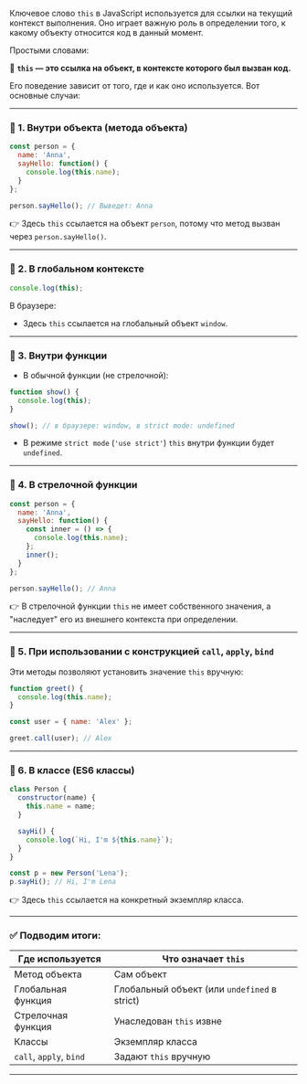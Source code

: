 Ключевое слово `this` в JavaScript используется для ссылки на текущий контекст выполнения. Оно играет важную роль в определении того, к какому объекту относится код в данный момент.

Простыми словами:

🔹 **`this` — это ссылка на объект, в контексте которого был вызван код.**

Его поведение зависит от того, где и как оно используется. Вот основные случаи:

---

### 📌 1. Внутри объекта (метода объекта)

```javascript
const person = {
  name: 'Anna',
  sayHello: function() {
    console.log(this.name);
  }
};

person.sayHello(); // Выведет: Anna
```

👉 Здесь `this` ссылается на объект `person`, потому что метод вызван через `person.sayHello()`.

---

### 📌 2. В глобальном контексте

```javascript
console.log(this);
```

В браузере:

- Здесь `this` ссылается на глобальный объект `window`.

---

### 📌 3. Внутри функции

- В обычной функции (не стрелочной):

```javascript
function show() {
  console.log(this);
}

show(); // в браузере: window, в strict mode: undefined
```

- В режиме `strict mode` (`'use strict'`) `this` внутри функции будет `undefined`.

---

### 📌 4. В стрелочной функции

```javascript
const person = {
  name: 'Anna',
  sayHello: function() {
    const inner = () => {
      console.log(this.name);
    };
    inner();
  }
};

person.sayHello(); // Anna
```

👉 В стрелочной функции `this` не имеет собственного значения, а "наследует" его из внешнего контекста при определении.

---

### 📌 5. При использовании с конструкцией `call`, `apply`, `bind`

Эти методы позволяют установить значение `this` вручную:

```javascript
function greet() {
  console.log(this.name);
}

const user = { name: 'Alex' };

greet.call(user); // Alex
```

---

### 📌 6. В классе (ES6 классы)

```javascript
class Person {
  constructor(name) {
    this.name = name;
  }

  sayHi() {
    console.log(`Hi, I'm ${this.name}`);
  }
}

const p = new Person('Lena');
p.sayHi(); // Hi, I'm Lena
```

👉 Здесь `this` ссылается на конкретный экземпляр класса.

---

### ✅ Подводим итоги:

| Где используется        | Что означает `this`                          |
| ----------------------- | -------------------------------------------- |
| Метод объекта           | Сам объект                                   |
| Глобальная функция      | Глобальный объект (или `undefined` в strict) |
| Стрелочная функция      | Унаследован `this` извне                     |
| Классы                  | Экземпляр класса                             |
| `call`, `apply`, `bind` | Задают `this` вручную                        |

---

